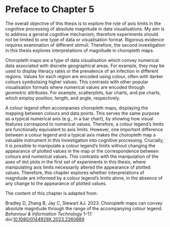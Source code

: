 # Preface to Chapter 5

The overall objective of this thesis is to explore the role of axis limits in the cognitive processing of absolute magnitude in data visualisations. My aim is to address a general cognitive mechanism, therefore experiments should not be limited to one type of data or visualisation format. Rigorous evidence requires examination of different stimuli. Therefore, the second investigation in this thesis explores interpretations of magnitude in choropleth maps.

Choropleth maps are a type of data visualisation which convey numerical data associated with discrete geographical areas. For example, they may be used to display literacy rates or the prevalence of an infection in different regions. Values for each region are encoded using colour, often with darker colours symbolising higher values. This contrasts with other popular visualisation formats where numerical values are encoded through *geometric* attributes. For example, scatterplots, bar charts, and pie charts, which employ position, length, and angle, respectively. 

A colour legend often accompanies choropleth maps, displaying the mapping between colours and data points. This serves the same purpose as a typical numerical axis (e.g., in a bar chart), by showing how visual features correspond to numerical values. Therefore, a colour legend’s limits are functionally equivalent to axis limits. However, one important difference between a colour legend and a typical axis makes the choropleth map a valuable instrument in this investigation into cognitive processing. Crucially, it is possible to manipulate a colour legend’s limits without changing the appearance of plotted values in the map or the correspondence between colours and numerical values. This contrasts with the manipulation of the axes of dot plots in the first set of experiments in this thesis, where manipulating axis limits necessarily altered the appearance of plotted values. Therefore, this chapter explores whether interpretations of magnitude are informed by a colour legend’s limits alone, in the absence of any change to the appearance of plotted values.

The content of this chapter is adapted from:

Bradley D, Zhang B, Jay C, Stewart AJ. 2023. Choropleth maps can convey absolute magnitude through the range of the accompanying colour legend. *Behaviour & Information Technology* 1–17. doi:[10.1080/0144929X.2023.2260889](https://doi.org/10.1080/0144929X.2023.2260889)
